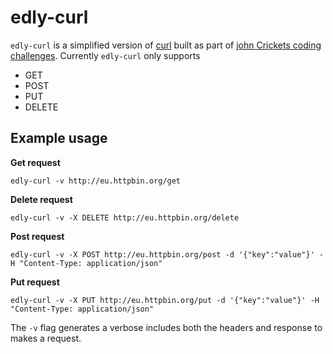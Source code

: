# edly-curl

`edly-curl` is a simplified version of [curl](https://everything.curl.dev/) built as part of [john Crickets coding challenges](
https://codingchallenges.substack.com/p/coding-challenge-41-curl).
Currently `edly-curl` only supports
- GET
- POST
- PUT 
- DELETE

## Example usage
**Get request**
```shell
edly-curl -v http://eu.httpbin.org/get
```
**Delete request**
```shell
edly-curl -v -X DELETE http://eu.httpbin.org/delete
```
**Post request**
```shell
edly-curl -v -X POST http://eu.httpbin.org/post -d '{"key":"value"}' -H "Content-Type: application/json"
```

**Put request**
```shell
edly-curl -v -X PUT http://eu.httpbin.org/put -d '{"key":"value"}' -H "Content-Type: application/json"
```
The `-v` flag generates a verbose includes both the headers and response to makes a request.